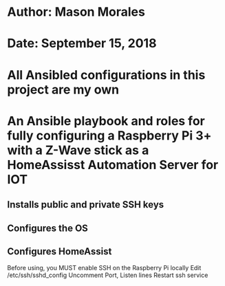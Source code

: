 # Author: Mason Morales
# Date: September 15, 2018
# All Ansibled configurations in this project are my own

# An Ansible playbook and roles for fully configuring a Raspberry Pi 3+ with a Z-Wave stick as a HomeAssisst Automation Server for IOT
## Installs public and private SSH keys
## Configures the OS
## Configures HomeAssist


Before using, you MUST enable SSH on the Raspberry Pi locally
Edit /etc/ssh/sshd_config
Uncomment Port, Listen lines
Restart ssh service
